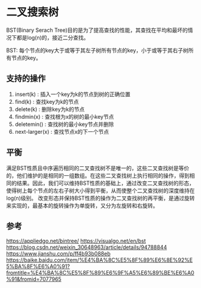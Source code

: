 # 二叉搜索树

BST(Binary Serach Tree)目的是为了提高查找的性能，其查找在平均和最坏的情况下都是log(n)的，接近二分查找。

BST:
每个节点的key大于或等于其左子树所有节点的key，小于或等于其右子树所有节点的key。

## 支持的操作

1. insert(k) : 插入一个key为k的节点到树的正确位置
2. find(k) : 查找key为k的节点
3. delete(k) : 删除key为k的节点
4. findmin(x) : 查找根为x的树的最小key节点
5. deletemin() : 查找树的最小key节点并删除
6. next-larger(x) : 查找节点x的下一个节点

## 平衡

满足BST性质且中序遍历相同的二叉查找树不是唯一的，这些二叉查找树是等价的，他们维护的是相同的一组数组。在这些二叉查找树上执行相同的操作，得到相同的结果。因此，我们可以维持BST性质的基础上，通过改变二叉查找树的形态，使得树上每个节点的左右子树大小得到平衡，从而使整个二叉查找树的深度维持在log(n)级别。
改变形态并保持BST性质的操作为二叉查找树的再平衡，是通过旋转来实现的，最基本的旋转操作为单旋转，又分为左旋转和右旋转。

## 参考
https://appliedgo.net/bintree/
https://visualgo.net/en/bst
https://blog.csdn.net/weixin_30648963/article/details/94788844
https://www.jianshu.com/p/ff4b93b088eb
https://baike.baidu.com/item/%E4%BA%8C%E5%8F%89%E6%8E%92%E5%BA%8F%E6%A0%91?fromtitle=%E4%BA%8C%E5%8F%89%E6%9F%A5%E6%89%BE%E6%A0%91&fromid=7077965